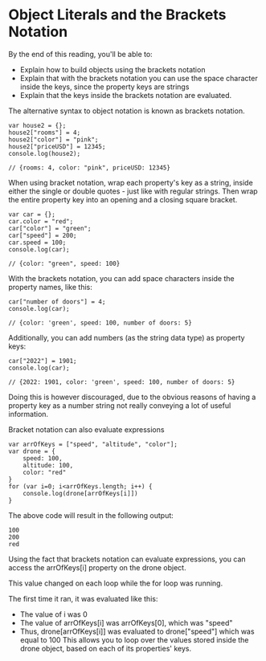 # Object Literals and the Brackets Notation

By the end of this reading, you'll be able to:
- Explain how to build objects using the brackets notation
- Explain that with the brackets notation you can use the space character inside the keys, since the property keys are strings
- Explain that the keys inside the brackets notation are evaluated.

The alternative syntax to object notation is known as brackets notation.

~~~
var house2 = {};
house2["rooms"] = 4;
house2["color"] = "pink";
house2["priceUSD"] = 12345;
console.log(house2); 

// {rooms: 4, color: "pink", priceUSD: 12345}
~~~

When using bracket notation, wrap each property's key as a string, inside either the single or double quotes - just like with regular strings.
Then wrap the entire property key into an opening and a closing square bracket.

~~~
var car = {};
car.color = "red";
car["color"] = "green";
car["speed"] = 200;
car.speed = 100;
console.log(car);

// {color: "green", speed: 100}
~~~

With the brackets notation, you can add space characters inside the property names, like this:
~~~
car["number of doors"] = 4;
console.log(car);

// {color: 'green', speed: 100, number of doors: 5}
~~~

Additionally, you can add numbers (as the string data type) as property keys:
~~~
car["2022"] = 1901;
console.log(car); 

// {2022: 1901, color: 'green', speed: 100, number of doors: 5}
~~~

Doing this is however discouraged, due to the obvious reasons of having a property key as a number string not really conveying a lot of useful information.

Bracket notation can also evaluate expressions
~~~
var arrOfKeys = ["speed", "altitude", "color"];
var drone = {
    speed: 100,
    altitude: 100,
    color: "red"
}
for (var i=0; i<arrOfKeys.length; i++) {
    console.log(drone[arrOfKeys[i]])
}
~~~

The above code will result in the following output:
~~~
100
200
red
~~~

Using the fact that brackets notation can evaluate expressions, you can access the arrOfKeys[i] property on the drone object.

This value changed on each loop while the for loop was running.

The first time it ran, it was evaluated like this:
- The value of i was 0
- The value of arrOfKeys[i] was arrOfKeys[0], which was "speed"
- Thus, drone[arrOfKeys[i]] was evaluated to drone["speed"] which was equal to 100
This allows you to loop over the values stored inside the drone object, based on each of its properties' keys.
